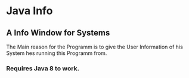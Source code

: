 # Java Info

## A Info Window for Systems


The Main reason for the Programm is to give the User Information of his System hes running this Programm from.

### Requires Java 8 to work.